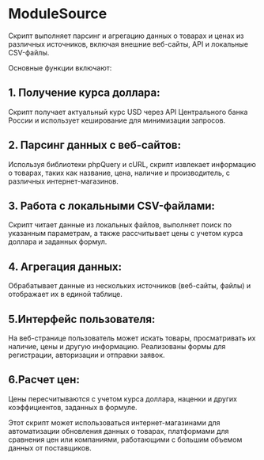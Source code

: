 # ModuleSource

Скрипт выполняет парсинг и агрегацию данных о товарах и ценах из различных источников, включая внешние веб-сайты, API и локальные CSV-файлы. 

Основные функции включают:

## 1. Получение курса доллара: 
Скрипт получает актуальный курс USD через API Центрального банка России и использует кеширование для минимизации запросов.

## 2. Парсинг данных с веб-сайтов: 
Используя библиотеки phpQuery и cURL, скрипт извлекает информацию о товарах, таких как название, цена, наличие и производитель, с различных интернет-магазинов.

## 3. Работа с локальными CSV-файлами: 
Скрипт читает данные из локальных файлов, выполняет поиск по указанным параметрам, а также рассчитывает цены с учетом курса доллара и заданных формул.

## 4. Агрегация данных: 
Обрабатывает данные из нескольких источников (веб-сайты, файлы) и отображает их в единой таблице.

## 5.Интерфейс пользователя: 
На веб-странице пользователь может искать товары, просматривать их наличие, цены и другую информацию. Реализованы формы для регистрации, авторизации и отправки заявок.

## 6.Расчет цен: 
Цены пересчитываются с учетом курса доллара, наценки и других коэффициентов, заданных в формуле.

Этот скрипт может использоваться интернет-магазинами для автоматизации обновления данных о товарах, платформами для сравнения цен или компаниями, работающими с большим объемом данных от поставщиков.
